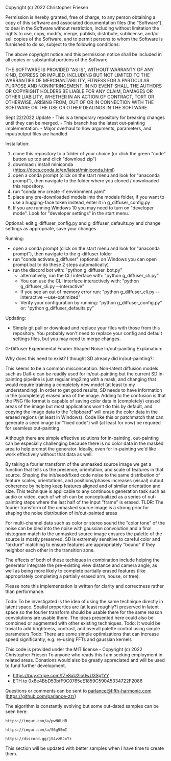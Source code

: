 Copyright (c) 2022 Christopher Friesen

Permission is hereby granted, free of charge, to any person obtaining a copy
of this software and associated documentation files (the "Software"), to deal
in the Software without restriction, including without limitation the rights
to use, copy, modify, merge, publish, distribute, sublicense, and/or sell
copies of the Software, and to permit persons to whom the Software is
furnished to do so, subject to the following conditions:

The above copyright notice and this permission notice shall be included in all
copies or substantial portions of the Software.

THE SOFTWARE IS PROVIDED "AS IS", WITHOUT WARRANTY OF ANY KIND, EXPRESS OR
IMPLIED, INCLUDING BUT NOT LIMITED TO THE WARRANTIES OF MERCHANTABILITY,
FITNESS FOR A PARTICULAR PURPOSE AND NONINFRINGEMENT. IN NO EVENT SHALL THE
AUTHORS OR COPYRIGHT HOLDERS BE LIABLE FOR ANY CLAIM, DAMAGES OR OTHER
LIABILITY, WHETHER IN AN ACTION OF CONTRACT, TORT OR OTHERWISE, ARISING FROM,
OUT OF OR IN CONNECTION WITH THE SOFTWARE OR THE USE OR OTHER DEALINGS IN THE
SOFTWARE.


Sept 22/2022 Update - This is a temporary repository for breaking changes until they can be merged.
                    - This branch has the latest out-painting implementation.
                    - Major overhaul to how arguments, parameters, and input/output files are handled


Installation:
 1)  clone this repository to a folder of your choice (or click the green "code" button up top and click "download zip")
 2)  download / install miniconda (https://docs.conda.io/en/latest/miniconda.html)
 3)  open a conda prompt (click on the start menu and look for "anaconda prompt"),
     then navigate to the folder where you cloned / downloaded this repository.
 4)  run "conda env create -f environment.yaml"
 5)  place any pre-downloaded models into the models folder, if you want to use a hugging-face token instead, enter it in g_diffuser_config.py
 6)  If you are running Windows 10 you may need to turn on "developer mode". Look for "developer settings" in the start menu.
     
Optional: edit g_diffuser_config.py and g_diffuser_defaults.py and change settings as appropriate, save your changes
 
 Running:
 - open a conda prompt (click on the start menu and look for "anaconda prompt"), then navigate to the g-diffuser folder
 - run "conda activate g_diffuser" (optional: on Windows you can open prompt.bat to do these 2 steps automatically)
 - run the discord bot with: "python g_diffuser_bot.py"
   - alternatively, run the CLI interface with: "python g_diffuser_cli.py"
   - You can use the CLI interface interactively with: "python g_diffuser_cli.py --interactive"
   - If you see an out of memory error run: "python g_diffuser_cli.py --interactive --use-optimized"
   - Verify your configuration by running: "python g_diffuser_config.py" or: "python g_diffuser_defaults.py"

Updating:
 - Simply git pull or download and replace your files with those from this repository. You probably won't need to replace your config and default settings files, but you may need to merge changes.
 
 
 G-Diffuser Experimental Fourier Shaped Noise In/out-painting Explanation:
 
 
  Why does this need to exist? I thought SD already did in/out-painting?:
 
 This seems to be a common misconception. Non-latent diffusion models such as Dall-e can be readily used for in/out-painting
 but the current SD in-painting pipeline is just regular img2img with a mask, and changing that would require training a
 completely new model (at least to my understanding). In order to get good results, SD needs to have information in the
 (completely) erased area of the image. Adding to the confusion is that the PNG file format is capable of saving color data in
 (completely) erased areas of the image but most applications won't do this by default, and copying the image data to the "clipboard"
 will erase the color data in the erased regions (at least in Windows). Code like this or patchmatch that can generate a
 seed image (or "fixed code") will (at least for now) be required for seamless out-painting.
 
 Although there are simple effective solutions for in-painting, out-painting can be especially challenging because there is no color data
 in the masked area to help prompt the generator. Ideally, even for in-painting we'd like work effectively without that data as well.

 By taking a fourier transform of the unmasked source image we get a function that tells us the presence, orientation, and scale of features
 in that source. Shaping the init/seed/fixed code noise to the same distribution of feature scales, orientations, and positions/phases
 increases (visual) output coherence by helping keep features aligned and of similar orientation and size. This technique is applicable to any continuous
 generation task such as audio or video, each of which can be conceptualized as a series of out-painting steps where the last half of the input "frame" is erased.
 TLDR: The fourier transform of the unmasked source image is a strong prior for shaping the noise distribution of in/out-painted areas
 
 For multi-channel data such as color or stereo sound the "color tone" of the noise can be bled into the noise with gaussian convolution and
 a final histogram match to the unmasked source image ensures the palette of the source is mostly preserved. SD is extremely sensitive to
 careful color and "texture" matching to ensure features are appropriately "bound" if they neighbor each other in the transition zone.
 
 The effects of both of these techiques in combination include helping the generator integrate the pre-existing view distance and camera angle,
 as well as being more likely to complete partially erased features (like appropriately completing a partially erased arm, house, or tree).
 
 Please note this implementation is written for clarity and correctness rather than performance.
 
 Todo: To be investigated is the idea of using the same technique directly in latent space. Spatial properties are (at least roughly?) preserved
 in latent space so the fourier transform should be usable there for the same reason convolutions are usable there. The ideas presented here
 could also be combined or augmented with other existing techniques.
 Todo: It would be trivial to add brightness, contrast, and overall palette control using simple parameters
 Todo: There are some simple optimizations that can increase speed significantly, e.g. re-using FFTs and gaussian kernels

 This code is provided under the MIT license -  Copyright (c) 2022 Christopher Friesen
 To anyone who reads this I am seeking employment in related areas.
 Donations would also be greatly appreciated and will be used to fund further development.
 * https://buy.stripe.com/fZe8xU2lo0wU3SgfYY
 * ETH to 0x8e4BbD53bfF9C0765eE1859C590A5334722F2086
 
 Questions or comments can be sent to parlance@fifth-harmonic.com (https://github.com/parlance-zz/)
 
 The algorithm is constantly evolving but some out-dated samples can be seen here:
 
    https://imgur.com/a/pwN6LHB
    
    https://imgur.com/a/S6g5SmI
    
    https://discord.gg/jS4vzBJxYz
    
    
 This section will be updated with better samples when I have time to create them.
